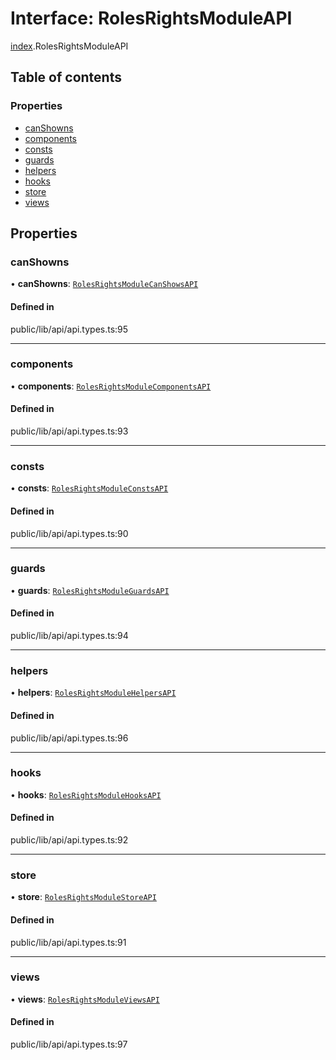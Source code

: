 # Interface: RolesRightsModuleAPI

[index](../wiki/index).RolesRightsModuleAPI

## Table of contents

### Properties

- [canShowns](../wiki/index.RolesRightsModuleAPI#canshowns)
- [components](../wiki/index.RolesRightsModuleAPI#components)
- [consts](../wiki/index.RolesRightsModuleAPI#consts)
- [guards](../wiki/index.RolesRightsModuleAPI#guards)
- [helpers](../wiki/index.RolesRightsModuleAPI#helpers)
- [hooks](../wiki/index.RolesRightsModuleAPI#hooks)
- [store](../wiki/index.RolesRightsModuleAPI#store)
- [views](../wiki/index.RolesRightsModuleAPI#views)

## Properties

### canShowns

• **canShowns**: [`RolesRightsModuleCanShowsAPI`](../wiki/index.RolesRightsModuleCanShowsAPI)

#### Defined in

public/lib/api/api.types.ts:95

___

### components

• **components**: [`RolesRightsModuleComponentsAPI`](../wiki/index.RolesRightsModuleComponentsAPI)

#### Defined in

public/lib/api/api.types.ts:93

___

### consts

• **consts**: [`RolesRightsModuleConstsAPI`](../wiki/index.RolesRightsModuleConstsAPI)

#### Defined in

public/lib/api/api.types.ts:90

___

### guards

• **guards**: [`RolesRightsModuleGuardsAPI`](../wiki/index.RolesRightsModuleGuardsAPI)

#### Defined in

public/lib/api/api.types.ts:94

___

### helpers

• **helpers**: [`RolesRightsModuleHelpersAPI`](../wiki/index.RolesRightsModuleHelpersAPI)

#### Defined in

public/lib/api/api.types.ts:96

___

### hooks

• **hooks**: [`RolesRightsModuleHooksAPI`](../wiki/index.RolesRightsModuleHooksAPI)

#### Defined in

public/lib/api/api.types.ts:92

___

### store

• **store**: [`RolesRightsModuleStoreAPI`](../wiki/index.RolesRightsModuleStoreAPI)

#### Defined in

public/lib/api/api.types.ts:91

___

### views

• **views**: [`RolesRightsModuleViewsAPI`](../wiki/index.RolesRightsModuleViewsAPI)

#### Defined in

public/lib/api/api.types.ts:97

